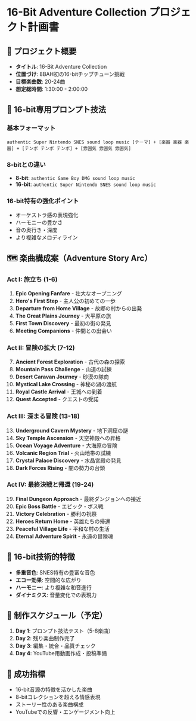 # 16-Bit Adventure Collection プロジェクト計画書

## 🎯 プロジェクト概要
- **タイトル**: 16-Bit Adventure Collection
- **位置づけ**: 8BAH初の16-bitチップチューン挑戦
- **目標楽曲数**: 20-24曲
- **想定総時間**: 1:30:00 - 2:00:00

## 🎵 16-bit専用プロンプト技法

### 基本フォーマット
```
authentic Super Nintendo SNES sound loop music [テーマ] + [楽器 楽器 楽器] + [テンポ テンポ テンポ] + [雰囲気 雰囲気 雰囲気]
```

### 8-bitとの違い
- **8-bit**: `authentic Game Boy DMG sound loop music`  
- **16-bit**: `authentic Super Nintendo SNES sound loop music`

### 16-bit特有の強化ポイント
- オーケストラ感の表現強化
- ハーモニーの豊かさ
- 音の奥行き・深度
- より複雑なメロディライン

## 🗺️ 楽曲構成案（Adventure Story Arc）

### Act I: 旅立ち (1-6)
1. **Epic Opening Fanfare** - 壮大なオープニング
2. **Hero's First Step** - 主人公の初めての一歩
3. **Departure from Home Village** - 故郷の村からの出発
4. **The Great Plains Journey** - 大平原の旅
5. **First Town Discovery** - 最初の街の発見
6. **Meeting Companions** - 仲間との出会い

### Act II: 冒険の拡大 (7-12)  
7. **Ancient Forest Exploration** - 古代の森の探索
8. **Mountain Pass Challenge** - 山道の試練
9. **Desert Caravan Journey** - 砂漠の隊商
10. **Mystical Lake Crossing** - 神秘の湖の渡航
11. **Royal Castle Arrival** - 王城への到着
12. **Quest Accepted** - クエストの受諾

### Act III: 深まる冒険 (13-18)
13. **Underground Cavern Mystery** - 地下洞窟の謎
14. **Sky Temple Ascension** - 天空神殿への昇格
15. **Ocean Voyage Adventure** - 大海原の冒険
16. **Volcanic Region Trial** - 火山地帯の試練
17. **Crystal Palace Discovery** - 水晶宮殿の発見
18. **Dark Forces Rising** - 闇の勢力の台頭

### Act IV: 最終決戦と帰還 (19-24)
19. **Final Dungeon Approach** - 最終ダンジョンへの接近
20. **Epic Boss Battle** - エピック・ボス戦
21. **Victory Celebration** - 勝利の祝祭
22. **Heroes Return Home** - 英雄たちの帰還
23. **Peaceful Village Life** - 平和な村の生活
24. **Eternal Adventure Spirit** - 永遠の冒険魂

## 🎼 16-bit技術的特徴
- **多重音色**: SNES特有の豊富な音色
- **エコー効果**: 空間的な広がり
- **ハーモニー**: より複雑な和音進行
- **ダイナミクス**: 音量変化での表現力

## 📅 制作スケジュール（予定）
1. **Day 1**: プロンプト技法テスト（5-8楽曲）
2. **Day 2**: 残り楽曲制作完了
3. **Day 3**: 編集・統合・品質チェック
4. **Day 4**: YouTube用動画作成・投稿準備

## 🎯 成功指標
- 16-bit音源の特徴を活かした楽曲
- 8-bitコレクションを超える情感表現
- ストーリー性のある楽曲構成
- YouTubeでの反響・エンゲージメント向上